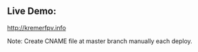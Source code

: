 ## Live Demo:

http://kremerfpv.info

Note:
Create CNAME file at master branch manually each deploy.
